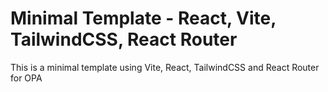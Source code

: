 # Minimal Template - React, Vite, TailwindCSS, React Router

This is a minimal template using Vite, React, TailwindCSS and React Router for OPA

